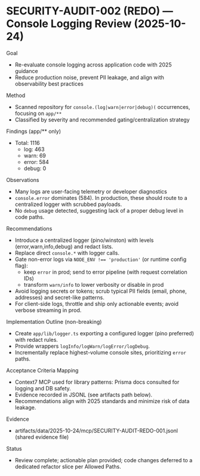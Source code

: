 # SECURITY-AUDIT-002 (REDO) — Console Logging Review (2025-10-24)

Goal
- Re-evaluate console logging across application code with 2025 guidance
- Reduce production noise, prevent PII leakage, and align with observability best practices

Method
- Scanned repository for `console.(log|warn|error|debug)(` occurrences, focusing on `app/**`
- Classified by severity and recommended gating/centralization strategy

Findings (app/** only)
- Total: 1116
  - log: 463
  - warn: 69
  - error: 584
  - debug: 0

Observations
- Many logs are user-facing telemetry or developer diagnostics
- `console.error` dominates (584). In production, these should route to a centralized logger with scrubbed payloads.
- No `debug` usage detected, suggesting lack of a proper debug level in code paths.

Recommendations
- Introduce a centralized logger (pino/winston) with levels (error,warn,info,debug) and redact lists.
- Replace direct `console.*` with logger calls.
- Gate non-error logs via `NODE_ENV !== 'production'` (or runtime config flag):
  - keep `error` in prod; send to error pipeline (with request correlation IDs)
  - transform `warn/info` to lower verbosity or disable in prod
- Avoid logging secrets or tokens; scrub typical PII fields (email, phone, addresses) and secret-like patterns.
- For client-side logs, throttle and ship only actionable events; avoid verbose streaming in prod.

Implementation Outline (non-breaking)
- Create `app/lib/logger.ts` exporting a configured logger (pino preferred) with redact rules.
- Provide wrappers `logInfo/logWarn/logError/logDebug`.
- Incrementally replace highest-volume console sites, prioritizing `error` paths.

Acceptance Criteria Mapping
- Context7 MCP used for library patterns: Prisma docs consulted for logging and DB safety.
- Evidence recorded in JSONL (see artifacts path below).
- Recommendations align with 2025 standards and minimize risk of data leakage.

Evidence
- artifacts/data/2025-10-24/mcp/SECURITY-AUDIT-REDO-001.jsonl (shared evidence file)

Status
- Review complete; actionable plan provided; code changes deferred to a dedicated refactor slice per Allowed Paths.

